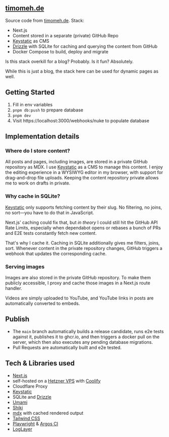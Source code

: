 ## [timomeh.de](https://timomeh.de)

Source code from [timomeh.de](https://timomeh.de). Stack:

- Next.js
- Content stored in a separate (private) GitHub Repo
- [Keystatic](https://keystatic.com/) as CMS
- [Drizzle](https://orm.drizzle.team) with SQLite for caching and querying the content from GitHub
- Docker Compose to build, deploy and migrate

Is this stack overkill for a blog? Probably. Is it fun? Absolutely.

While this is just a blog, the stack here can be used for dynamic pages as well.

## Getting Started

1. Fill in env variables
2. `pnpm db:push` to prepare database
3. `pnpm dev`
4. Visit https://localhost:3000/webhooks/nuke to populate database

## Implementation details

### Where do I store content?

All posts and pages, including images, are stored in a private GitHub repository as MDX. I use [Keystatic](https://keystatic.com/) as a CMS to manage this content. I enjoy the editing experience in a WYSIWYG editor in my browser, with support for drag-and-drop file uploads. Keeping the content repository private allows me to work on drafts in private.

### Why cache in SQLite?

[Keystatic](https://keystatic.com/) only supports fetching content by their slug. No filtering, no joins, no sort—you have to do that in JavaScript.

Next.js' caching could fix that, but _in theory_ I could still hit the GitHub API Rate Limits, especially when dependabot opens or rebases a bunch of PRs and E2E tests constantly fetch new content.

That's why I cache it. Caching in SQLite additionally gives me filters, joins, sort. Whenever content in the private repository changes, GitHub triggers a webhook that updates the corresponding cache.

### Serving images

Images are also stored in the private GitHub repository. To make them publicly accessible, I proxy and cache those images in a Next.js route handler.

Videos are simply uploaded to YouTube, and YouTube links in posts are automatically converted to embeds.

## Publish

- The `main` branch automatically builds a release candidate, runs e2e tests against it, publishes it to ghcr.io, and then triggers a docker pull on the server, which then also executes any pending database migrations.
- Pull Requests are automatically built and e2e tested.

## Tech & Libraries used

- [Next.js](https://nextjs.org/)
- self-hosted on a [Hetzner VPS](https://www.hetzner.com/cloud/) with [Coolify](https://coolify.io/)
- Cloudflare Proxy
- [Keystatic](https://keystatic.com/)
- SQLite and [Drizzle](https://orm.drizzle.team/)
- [Umami](https://umami.is/)
- [Shiki](https://shiki.style/)
- [mdx](https://mdxjs.com/packages/mdx) with cached rendered output
- [Tailwind CSS](https://tailwindcss.com/)
- [Playwright](https://playwright.dev/) & [Argos CI](https://argos-ci.com)
- [LogLayer](https://loglayer.dev/)
